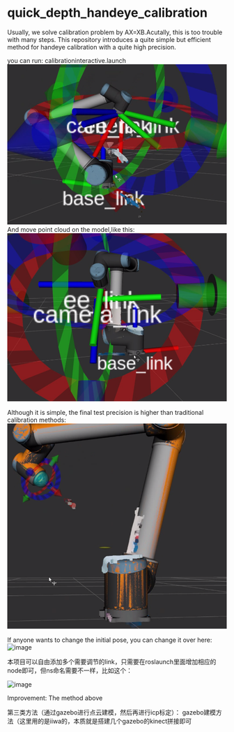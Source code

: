 # quick_depth_handeye_calibration
Usually, we solve calibration problem by AX=XB.Acutally, this is too trouble with many steps. This repository introduces a quite simple but efficient method for handeye calibration with a quite high precision.


you can run:
calibrationinteractive.launch
 ![image](https://github.com/pyni/quick_depth_handeye_calibration/blob/main/img/Screenshot%20from%202021-04-08%2016-08-20.png) 
And move point cloud on the model,like this:
 ![image](https://github.com/pyni/quick_depth_handeye_calibration/blob/main/img/Screenshot%20from%202021-04-08%2016-08-37.png) 


Although it is simple, the final test precision is higher than traditional calibration methods:
 ![image](https://github.com/pyni/quick_depth_handeye_calibration/blob/main/img/Screenshot%20from%202021-04-08%2016-07-57.png) 


If anyone wants to change the initial pose, you can change it over here:
 ![image](https://github.com/pyni/quick_depth_handeye_calibration_without_calibration_board/blob/main/img/Screenshot%20from%202021-04-13%2015-34-38.png) 




本项目可以自由添加多个需要调节的link，只需要在roslaunch里面增加相应的node即可，但ns命名需要不一样，比如这个：
 
   ![image]( https://github.com/pyni/quick_depth_handeye_calibration_without_calibration_board/blob/main/img/Screenshot%20from%202021-04-14%2021-00-52.png) 


Improvement:
The method above 


第三类方法（通过gazebo进行点云建模，然后再进行icp标定）：
gazebo建模方法（这里用的是iiwa的，本质就是搭建几个gazebo的kinect拼接即可

